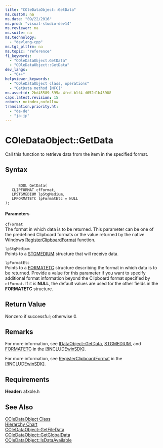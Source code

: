 ```yaml
---
title: "COleDataObject::GetData"
ms.custom: na
ms.date: "09/22/2016"
ms.prod: "visual-studio-dev14"
ms.reviewer: na
ms.suite: na
ms.technology: 
  - "devlang-cpp"
ms.tgt_pltfrm: na
ms.topic: "reference"
f1_keywords: 
  - "COleDataObject.GetData"
  - "COleDataObject::GetData"
dev_langs: 
  - "C++"
helpviewer_keywords: 
  - "COleDataObject class, operations"
  - "GetData method [MFC]"
ms.assetid: 2bd45589-595a-4fed-b1f4-d652d1b45988
caps.latest.revision: 15
robots: noindex,nofollow
translation.priority.ht: 
  - "de-de"
  - "ja-jp"
---
```

# COleDataObject::GetData
Call this function to retrieve data from the item in the specified format.  
  
## Syntax  
  
```  
  
      BOOL GetData(  
   CLIPFORMAT cfFormat,  
   LPSTGMEDIUM lpStgMedium,  
   LPFORMATETC lpFormatEtc = NULL   
);  
```  
  
#### Parameters  
 `cfFormat`  
 The format in which data is to be returned. This parameter can be one of the predefined Clipboard formats or the value returned by the native Windows [RegisterClipboardFormat](http://msdn.microsoft.com/library/windows/desktop/ms649049) function.  
  
 `lpStgMedium`  
 Points to a [STGMEDIUM](http://msdn.microsoft.com/library/windows/desktop/ms683812) structure that will receive data.  
  
 `lpFormatEtc`  
 Points to a [FORMATETC](http://msdn.microsoft.com/library/windows/desktop/ms682177) structure describing the format in which data is to be returned. Provide a value for this parameter if you want to specify additional format information beyond the Clipboard format specified by `cfFormat`. If it is **NULL**, the default values are used for the other fields in the **FORMATETC** structure.  
  
## Return Value  
 Nonzero if successful; otherwise 0.  
  
## Remarks  
 For more information, see [IDataObject::GetData](http://msdn.microsoft.com/library/windows/desktop/ms678431), [STGMEDIUM](http://msdn.microsoft.com/library/windows/desktop/ms683812), and [FORMATETC](http://msdn.microsoft.com/library/windows/desktop/ms682177) in the [!INCLUDE[winSDK](../vs140/includes/winsdk_md.md)].  
  
 For more information, see [RegisterClipboardFormat](http://msdn.microsoft.com/library/windows/desktop/ms649049) in the [!INCLUDE[winSDK](../vs140/includes/winsdk_md.md)].  
  
## Requirements  
 **Header:** afxole.h  
  
## See Also  
 [COleDataObject Class](../vs140/coledataobject-class.md)   
 [Hierarchy Chart](../vs140/hierarchy-chart.md)   
 [COleDataObject::GetFileData](../vs140/coledataobject--getfiledata.md)   
 [COleDataObject::GetGlobalData](../vs140/coledataobject--getglobaldata.md)   
 [COleDataObject::IsDataAvailable](../vs140/coledataobject--isdataavailable.md)